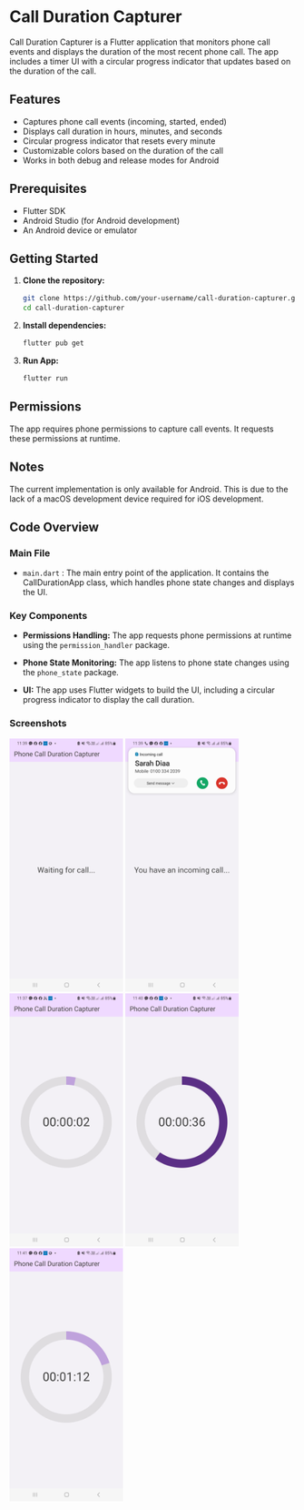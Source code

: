 # Call Duration Capturer

Call Duration Capturer is a Flutter application that monitors phone call events and displays the duration of the most recent phone call. The app includes a timer UI with a circular progress indicator that updates based on the duration of the call.

## Features

- Captures phone call events (incoming, started, ended)
- Displays call duration in hours, minutes, and seconds
- Circular progress indicator that resets every minute
- Customizable colors based on the duration of the call
- Works in both debug and release modes for Android

## Prerequisites

- Flutter SDK
- Android Studio (for Android development)
- An Android device or emulator

## Getting Started

1. **Clone the repository:**

   ```bash
   git clone https://github.com/your-username/call-duration-capturer.git
   cd call-duration-capturer
   ```

2. **Install dependencies:**

    ```bash
    flutter pub get
    ```

3. **Run App:**

    ```bash
    flutter run
    ```

## Permissions

The app requires phone permissions to capture call events. It requests these permissions at runtime.

## Notes

The current implementation is only available for Android. This is due to the lack of a macOS development device required for iOS development.

## Code Overview

### Main File

- `main.dart` : The main entry point of the application. It contains the CallDurationApp class, which handles phone state changes and displays the UI.

### Key Components

- **Permissions Handling:** The app requests phone permissions at runtime using the `permission_handler` package.

- **Phone State Monitoring:** The app listens to phone state changes using the `phone_state` package.

- **UI:** The app uses Flutter widgets to build the UI, including a circular progress indicator to display the call duration.

### Screenshots

<img src="screenshots/Screenshot_20240729_233912.jpg" width="200" />
<img src="screenshots/Screenshot_20240729_233933.jpg" width="200" />
<img src="screenshots/Screenshot_20240729_233753.jpg" width="200" />
<img src="screenshots/Screenshot_20240729_234021.jpg" width="200" />
<img src="screenshots/Screenshot_20240729_234151.jpg" width="200" />
